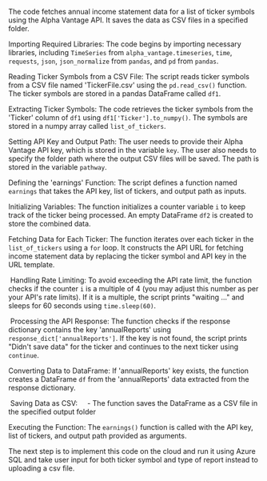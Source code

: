 The code fetches annual income statement data for a list of ticker symbols using the Alpha Vantage API. It saves the data as CSV files in a specified folder.​

Importing Required Libraries: The code begins by importing necessary libraries, including `TimeSeries` from `alpha_vantage.timeseries`, `time`, `requests`, `json`, `json_normalize` from `pandas`, and `pd` from `pandas`.

Reading Ticker Symbols from a CSV File: The script reads ticker symbols from a CSV file named 'TickerFile.csv' using the `pd.read_csv()` function. The ticker symbols are stored in a pandas DataFrame called `df1`.

Extracting Ticker Symbols: The code retrieves the ticker symbols from the 'Ticker' column of `df1` using `df1['Ticker'].to_numpy()`. The symbols are stored in a numpy array called `list_of_tickers`.

Setting API Key and Output Path: The user needs to provide their Alpha Vantage API key, which is stored in the variable `key`. The user also needs to specify the folder path where the output CSV files will be saved. The path is stored in the variable `pathway`.

Defining the 'earnings' Function: The script defines a function named `earnings` that takes the API key, list of tickers, and output path as inputs.

Initializing Variables: The function initializes a counter variable `i` to keep track of the ticker being processed. An empty DataFrame `df2` is created to store the combined data.

Fetching Data for Each Ticker: The function iterates over each ticker in the `list_of_tickers` using a `for` loop. It constructs the API URL for fetching income statement data by replacing the ticker symbol and API key in the URL template.

 Handling Rate Limiting: To avoid exceeding the API rate limit, the function checks if the counter `i` is a multiple of 4 (you may adjust this number as per your API's rate limits). If it is a multiple, the script prints "waiting ..." and sleeps for 60 seconds using `time.sleep(60)`.

 Processing the API Response: The function checks if the response dictionary contains the key 'annualReports' using `response_dict['annualReports']`. If the key is not found, the script prints "Didn't save data" for the ticker and continues to the next ticker using `continue`.

Converting Data to DataFrame: If 'annualReports' key exists, the function creates a DataFrame `df` from the 'annualReports' data extracted from the response dictionary.

 Saving Data as CSV:
    - The function saves the DataFrame as a CSV file in the specified output folder 

Executing the Function: The `earnings()` function is called with the API key, list of tickers, and output path provided as arguments.

The next step is to implement this code on the cloud and run it using Azure SQL and take user input for both ticker symbol and type of report instead to uploading a csv file. 
